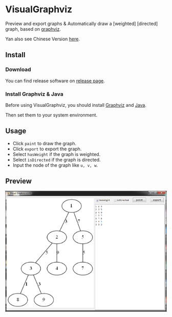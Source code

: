 # VisualGraphviz
Preview and export graphs & Automatically draw a [weighted] [directed] graph, based on [graphviz](http://www.graphviz.org/).

Yan also see Chinese Version [here](/README_CN.md).

## Install
### Download
You can find release software on [release page](https://github.com/xehoth/VisualGraphviz/releases).

### Install Graphviz & Java
Before using VisualGraphviz, you should install [Graphviz](http://www.graphviz.org/) and [Java](https://www.java.com).

Then set them to your system environment.

## Usage
- Click `paint` to draw the graph.
- Click `export` to export the graph.
- Select `hasWeight` if the graph is weighted.
- Select `isDirected` if the graph is directed.
- Input the node of the graph like `u, v, w`.

## Preview
![Preview](/preview.png)